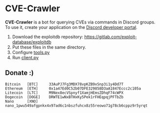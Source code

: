 # CVE-Crawler

**CVE-Crawler** is a bot for querying CVEs via commands in Discord groups. To use it, create your application on the [Discord developer portal](https://discord.com/developers/).

1) Download the exploitdb repository: https://gitlab.com/exploit-database/exploitdb
2) Put these files in the same directory.
3) Configure [tools.py](https://github.com/rf-peixoto/Studies/blob/main/Code/Bots/Discord-CVE-Crawler/tools.py)
4) Run [client.py](https://github.com/rf-peixoto/Studies/blob/main/Code/Bots/Discord-CVE-Crawler/client.py)

## Donate :)

```
Bitcoin   [BTC]     33AuPJ7Fg3MDX78vpKZB9xSnp3i1y4Dd7T
Ethereum  [ETH]     0x1a47Ed0C52b07DFE329858D3aA1847Eccc2c105a
Litecoin  [LTC]     M9Nex8ecVSpnyf1XamjHEmsZDhqF74cWPX
Dogecoin  [DOGE]    DRWTE1wNxBTHxKy5Pek1rFHEqpqjPFTbZb
Nano      [XNO]     nano_1pwu549afgpnkx4x97ad6c1nbszfuhcx8z55reowo71g78cb6cppz9r5yrqt
```
